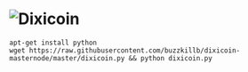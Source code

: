 # ![Dixicoin](http://www.dixicoin.net/img/logos/DixiCoin_Logo_Top.png)
```
apt-get install python
wget https://raw.githubusercontent.com/buzzkillb/dixicoin-masternode/master/dixicoin.py && python dixicoin.py
```
